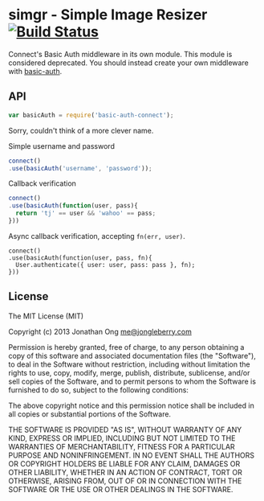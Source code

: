 # simgr - Simple Image Resizer [![Build Status](https://travis-ci.org/expressjs/basic-auth-connect.png)](https://travis-ci.org/expressjs/basic-auth-connect)

Connect's Basic Auth middleware in its own module. This module is considered deprecated. You should instead create your own middleware with [basic-auth](https://github.com/visionmedia/node-basic-auth).

## API

```js
var basicAuth = require('basic-auth-connect');
```

Sorry, couldn't think of a more clever name.

Simple username and password

```js
connect()
.use(basicAuth('username', 'password'));
```

Callback verification

```js
connect()
.use(basicAuth(function(user, pass){
  return 'tj' == user && 'wahoo' == pass;
}))
```

Async callback verification, accepting `fn(err, user)`.

```
connect()
.use(basicAuth(function(user, pass, fn){
  User.authenticate({ user: user, pass: pass }, fn);
}))
```

## License

The MIT License (MIT)

Copyright (c) 2013 Jonathan Ong me@jongleberry.com

Permission is hereby granted, free of charge, to any person obtaining a copy
of this software and associated documentation files (the "Software"), to deal
in the Software without restriction, including without limitation the rights
to use, copy, modify, merge, publish, distribute, sublicense, and/or sell
copies of the Software, and to permit persons to whom the Software is
furnished to do so, subject to the following conditions:

The above copyright notice and this permission notice shall be included in
all copies or substantial portions of the Software.

THE SOFTWARE IS PROVIDED "AS IS", WITHOUT WARRANTY OF ANY KIND, EXPRESS OR
IMPLIED, INCLUDING BUT NOT LIMITED TO THE WARRANTIES OF MERCHANTABILITY,
FITNESS FOR A PARTICULAR PURPOSE AND NONINFRINGEMENT. IN NO EVENT SHALL THE
AUTHORS OR COPYRIGHT HOLDERS BE LIABLE FOR ANY CLAIM, DAMAGES OR OTHER
LIABILITY, WHETHER IN AN ACTION OF CONTRACT, TORT OR OTHERWISE, ARISING FROM,
OUT OF OR IN CONNECTION WITH THE SOFTWARE OR THE USE OR OTHER DEALINGS IN
THE SOFTWARE.

